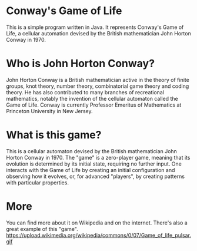 # Conway's Game of Life

This is a simple program written in Java. It represents Conway's Game of Life, a cellular automation devised by the British mathematician John Horton Conway in 1970.

# Who is John Horton Conway?

John Horton Conway is a British mathematician active in the theory of finite groups, knot theory, number theory, combinatorial game theory and coding theory. He has also contributed to many branches of recreational mathematics, notably the invention of the cellular automaton called the Game of Life. Conway is currently Professor Emeritus of Mathematics at Princeton University in New Jersey.

# What is this game?

This is a cellular automaton devised by the British mathematician John Horton Conway in 1970. The "game" is a zero-player game, meaning that its evolution is determined by its initial state, requiring no further input. One interacts with the Game of Life by creating an initial configuration and observing how it evolves, or, for advanced "players", by creating patterns with particular properties.

# More

You can find more about it on Wikipedia and on the internet. There's also a great example of this "game". https://upload.wikimedia.org/wikipedia/commons/0/07/Game_of_life_pulsar.gif

